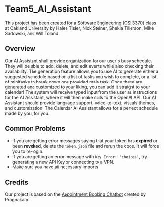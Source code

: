 # Team5_AI_Assistant
This project has been created for a Software Engineering (CSI 3370) class at Oakland University by Halee Tisler, Nick Steiner, Shekia Tillerson, Mike Sadowski, and Will Toland.

## Overview
Our AI Assistant shall provide organization for our user's busy schedule. They will be able to add, delete, and edit events while also checking their availability. The generation feature allows you to use AI to generate either a suggested schedule based on a list of tasks you wish to complete, or a list of minitasks to break down one provided main task. Once these are generated and customized to your liking, you can add it straight to your calendar! The system will receive typed input from the user as instructions for the AI Assistant, where it will then make calls to the OpenAI API. Our AI Assistant should provide language support, voice-to-text, visuals themes, and customization. The Calendar AI Assistant allows for a perfect schedule made by you, for you.

## Common Problems
- If you are getting error messages saying that your token has **expired** or been **revoked**, delete the `token.json` file and rerun the code. It will force you to re-login.
- If you are getting an error message with `Key Error: 'choices'`, try generating a new API Key or connecting to a VPN.
- Make sure you have all necessary imports

## Credits
Our project is based on the [Appointment Booking Chatbot](https://www.pragnakalp.com/how-to-use-openai-function-calling-to-create-appointment-booking-chatbot/) created by Pragnakalp. 
